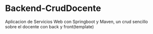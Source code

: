# Backend-CrudDocente


Aplicacion de Servicios Web con Springboot y Maven, un crud sencillo sobre el docente con back y front(template)
